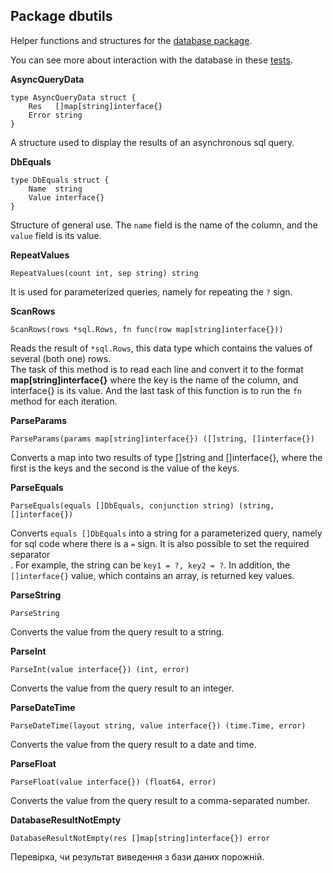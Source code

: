 ## Package dbutils
Helper functions and structures for the [database package](https://github.com/uwine4850/foozy/blob/master/docs/en/database/database.md).

You can see more about interaction with the database in these [tests](https://github.com/uwine4850/foozy/tree/master/tests/dbtest).

__AsyncQueryData__
```
type AsyncQueryData struct {
    Res   []map[string]interface{}
    Error string
}
```
A structure used to display the results of an asynchronous sql query.

__DbEquals__
```
type DbEquals struct {
    Name  string
    Value interface{}
}
```
Structure of general use. The ``name`` field is the name of the column, and the ``value`` field is its value.

__RepeatValues__
```
RepeatValues(count int, sep string) string
```
It is used for parameterized queries, namely for repeating the ``?`` sign.

__ScanRows__
```
ScanRows(rows *sql.Rows, fn func(row map[string]interface{}))
```
Reads the result of ``*sql.Rows``, this data type which contains the values ​​of several (both one) rows.<br>
The task of this method is to read each line and convert it to the format __map[string]interface{}__ where the key is the name of the column, 
and interface{} is its value. And the last task of this function is to run the ``fn`` method for each iteration.

__ParseParams__
```
ParseParams(params map[string]interface{}) ([]string, []interface{})
```
Converts a map into two results of type []string and []interface{}, where the first is the keys and the second is the value of the keys.

__ParseEquals__
```
ParseEquals(equals []DbEquals, conjunction string) (string, []interface{})
```
Converts ``equals []DbEquals`` into a string for a parameterized query, namely for sql code where there is a ``=`` sign.
It is also possible to set the required separator<br>.
For example, the string can be ``key1 = ?, key2 = ?``. In addition, the ``[]interface{}`` value, which contains an array, is returned 
key values.

__ParseString__
```
ParseString
```
Converts the value from the query result to a string.

__ParseInt__
```
ParseInt(value interface{}) (int, error)
```
Converts the value from the query result to an integer.

__ParseDateTime__
```
ParseDateTime(layout string, value interface{}) (time.Time, error)
```
Converts the value from the query result to a date and time.

__ParseFloat__
```
ParseFloat(value interface{}) (float64, error)
```
Converts the value from the query result to a comma-separated number.

__DatabaseResultNotEmpty__
```
DatabaseResultNotEmpty(res []map[string]interface{}) error
```
Перевірка, чи результат виведення з бази даних порожній.